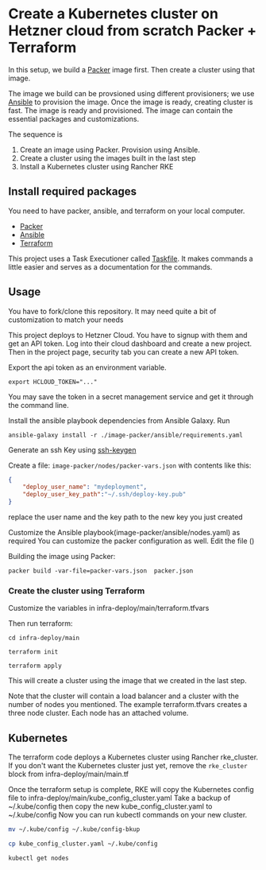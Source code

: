 # Create a Kubernetes cluster on Hetzner cloud from scratch Packer + Terraform
In this setup, we build a [Packer](https://www.packer.io/) image first. Then create a cluster using that image.

The image we build can be provsioned using different provisioners; we use [Ansible](https://www.ansible.com/) to provision the image. Once the image is ready, creating cluster is fast. The image is ready and provisioned. The image can contain the essential packages and customizations.

The sequence is 
1. Create an image using Packer. Provision using Ansible.
2. Create a cluster using the images built in the last step
3. Install a Kubernetes cluster using Rancher RKE

## Install required packages
You need to have packer, ansible, and terraform on your local computer. 
* [Packer](https://www.packer.io/)
* [Ansible](https://www.ansible.com/)
* [Terraform](https://www.terraform.io/)


This project uses a Task Executioner called [Taskfile](https://taskfile.dev). It makes commands a little easier and serves as a documentation for the commands.

## Usage
You have to fork/clone this repository. It may need quite a bit of customization to match your needs

This project deploys to Hetzner Cloud. You have to signup with them and get an API token. Log into their cloud dashboard and create a new project. Then in the project page, security tab you can create a new API token.

Export the api token as an environment variable.
```
export HCLOUD_TOKEN="..."
```
You may save the token in a secret management service and get it through the command line.

Install the ansible playbook dependencies from Ansible Galaxy. Run
```
ansible-galaxy install -r ./image-packer/ansible/requirements.yaml
```
Generate an ssh Key using [ssh-keygen](https://www.ssh.com/ssh/keygen/) 

Create a file: `image-packer/nodes/packer-vars.json` 
with contents like this:
```json
{
    "deploy_user_name": "mydeployment",
    "deploy_user_key_path":"~/.ssh/deploy-key.pub"
}
```
replace the user name and the key path to the new key you just created

Customize the Ansible playbook(image-packer/ansible/nodes.yaml) as required
You can customize the packer configuration as well. Edit the file ()

Building the image using Packer:
```
packer build -var-file=packer-vars.json  packer.json
```

### Create the cluster using Terraform
Customize the variables in infra-deploy/main/terraform.tfvars

Then run terraform:
```
cd infra-deploy/main

terraform init

terraform apply
```
This will create a cluster using the image that we created in the last step.

Note that the cluster will contain a load balancer and a cluster with the number of nodes you mentioned. The example terraform.tfvars creates a three node cluster. Each node has an attached volume.

## Kubernetes
The terraform code deploys a Kubernetes cluster using Rancher rke_cluster. If you don't want the Kubernetes cluster just yet, remove the `rke_cluster` block from infra-deploy/main/main.tf

Once the terraform setup is complete, RKE will copy the Kubernetes config file to infra-deploy/main/kube_config_cluster.yaml 
Take a backup of ~/.kube/config then copy the new kube_config_cluster.yaml to ~/.kube/config Now you can run kubectl commands on your new cluster.

```bash
mv ~/.kube/config ~/.kube/config-bkup

cp kube_config_cluster.yaml ~/.kube/config

kubectl get nodes

``` 

